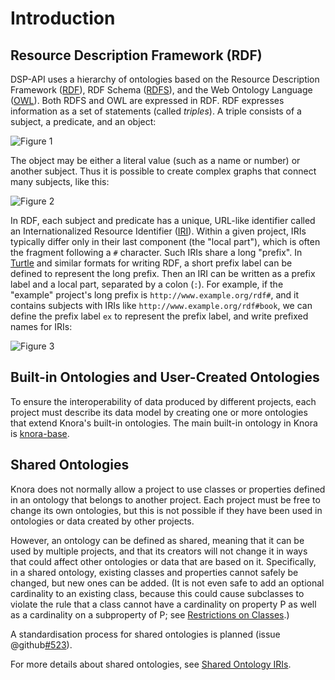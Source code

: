 <!---
 * Copyright © 2022 Swiss National Data and Service Center for the Humanities and/or DaSCH Service Platform contributors.
 * SPDX-License-Identifier: Apache-2.0
-->

# Introduction

## Resource Description Framework (RDF)

DSP-API uses a hierarchy of ontologies based on the Resource Description
Framework
([RDF](http://www.w3.org/TR/2014/NOTE-rdf11-primer-20140624/)), RDF
Schema ([RDFS](http://www.w3.org/TR/2014/REC-rdf-schema-20140225/)), and
the Web Ontology Language
([OWL](https://www.w3.org/TR/owl2-quick-reference/)). Both RDFS and OWL
are expressed in RDF. RDF expresses information as a set of statements
(called *triples*). A triple consists of a subject, a predicate, and an
object:

![Figure 1](introduction-fig1.dot.png "Figure 1")

The object may be either a literal value (such as a name or number) or
another subject. Thus it is possible to create complex graphs that
connect many subjects, like this:

![Figure 2](introduction-fig2.dot.png "Figure 2")

In RDF, each subject and predicate has a unique, URL-like identifier
called an Internationalized Resource Identifier
([IRI](https://tools.ietf.org/html/rfc3987)). Within a given project,
IRIs typically differ only in their last component (the "local part"),
which is often the fragment following a `#` character. Such IRIs share a
long "prefix". In [Turtle](http://www.w3.org/TR/turtle/) and similar
formats for writing RDF, a short prefix label can be defined to
represent the long prefix. Then an IRI can be written as a prefix label
and a local part, separated by a colon (`:`). For example, if the
"example" project's long prefix is `http://www.example.org/rdf#`, and it
contains subjects with IRIs like `http://www.example.org/rdf#book`, we
can define the prefix label `ex` to represent the prefix label, and
write prefixed names for IRIs:

![Figure 3](introduction-fig3.dot.png "Figure 3")

## Built-in Ontologies and User-Created Ontologies

To ensure the interoperability of data produced by different projects,
each project must describe its data model by creating one or more ontologies that
extend Knora's built-in ontologies. The main built-in ontology in Knora
is [knora-base](knora-base.md).

## Shared Ontologies

Knora does not normally allow a project to use classes or properties defined in
an ontology that belongs to another project. Each project must be free to change
its own ontologies, but this is not possible if they have been used in ontologies
or data created by other projects.

However, an ontology can be defined as shared, meaning that it can be used by
multiple projects, and that its creators will not change it in ways that could
affect other ontologies or data that are based on it. Specifically, in a shared
ontology, existing classes and properties cannot safely be changed, but new ones
can be added. (It is not even safe to add an optional cardinality to an existing
class, because this could cause subclasses to violate the rule that a class cannot
have a cardinality on property P as well as a cardinality on a subproperty of P;
see [Restrictions on Classes](knora-base.md#restrictions-on-classes).)

A standardisation process for shared ontologies is planned (issue @github[#523](#523)).

For more details about shared ontologies, see
[Shared Ontology IRIs](../03-apis/api-v2/knora-iris.md#shared-ontology-iris).
